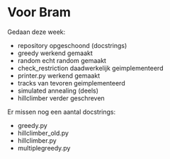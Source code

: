 # Voor Bram

Gedaan deze week:
- repository opgeschoond (docstrings)
- greedy werkend gemaakt
- random echt random gemaakt
- check_restriction daadwerkelijk geimplementeerd
- printer.py werkend gemaakt
- tracks van tevoren geimplementeerd
- simulated annealing (deels)
- hillclimber verder geschreven

Er missen nog een aantal docstrings:
- greedy.py
- hillclimber_old.py
- hillclimber.py
- multiplegreedy.py
